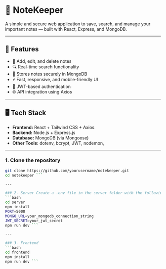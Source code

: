 # 📝 NoteKeeper

A simple and secure web application to save, search, and manage your important notes — built with React, Express, and MongoDB.

---

## 🚀 Features

- 📌 Add, edit, and delete notes
- 🔍 Real-time search functionality
- 💾 Stores notes securely in MongoDB
- ⚡ Fast, responsive, and mobile-friendly UI
- 🔐 JWT-based authentication
- 🌐 API integration using Axios

---

## 🖥️ Tech Stack

- **Frontend:** React + Tailwind CSS + Axios
- **Backend:** Node.js + Express.js
- **Database:** MongoDB (via Mongoose)
- **Other Tools:** dotenv, bcrypt, JWT, nodemon,

---

### 1. Clone the repository
```bash
git clone https://github.com/yourusername/notekeeper.git
cd notekeeper ```

---

### 2. Server Create a .env file in the server folder with the following:
```bash
cd server
npm install
PORT=5000
MONGO_URL=your_mongodb_connection_string
JWT_SECRET=your_jwt_secret
npm run dev ```

---

### 3. Frontend
```bash
cd frontend
npm install
npm run dev ```